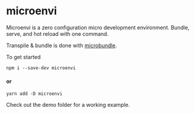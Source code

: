 # microenvi

Microenvi is a zero configuration micro development environment. Bundle, serve, and hot reload with one command.

Transpile & bundle is done with [microbundle](https://github.com/developit/microbundle).

To get started

`npm i --save-dev microenvi`

#### or

`yarn add -D microenvi`

Check out the demo folder for a working example.
